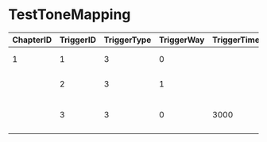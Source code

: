 # TestToneMapping
| ChapterID | TriggerID | TriggerType | TriggerWay | TriggerTime | Comments |
| ---- | ---- | ---- | ---- | ---- | ---- |
| 1 | 1 | 3 | 0 | | 任意一条Trigger |
| | 2 | 3 | 1 | | 空白内容的DialogTrigger |
| | 3 | 3 | 0 | 3000 | 延迟3秒后触发该条Trigger |
